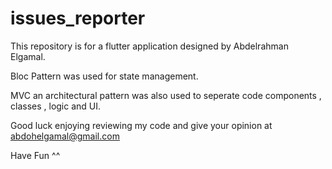 # issues_reporter

This repository is for a flutter application designed by Abdelrahman Elgamal.

Bloc Pattern was used for state management.

MVC an architectural pattern was also used to seperate code components , classes , logic and UI.

Good luck enjoying reviewing my code and give your opinion at abdohelgamal@gmail.com  

Have Fun ^^
